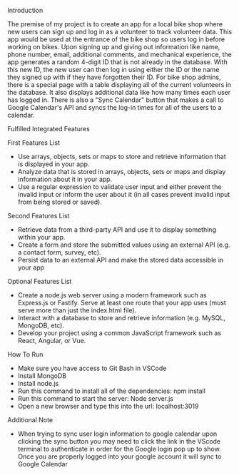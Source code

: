 Introduction

The premise of my project is to create an app for a local bike shop where new users can sign up and log in as a volunteer to track volunteer data. This app would be used at the entrance of the bike shop so users log in before working on bikes. Upon signing up and giving out information like name, phone number, email, additional comments, and mechanical experience, the app generates a random 4-digit ID that is not already in the database. With this new ID, the new user can then log in using either the ID or the name they signed up with if they have forgotten their ID. For bike shop admins, there is a special page with a table displaying all of the current volunteers in the database. It also displays additional data like how many times each user has logged in. There is also a "Sync Calendar" button that makes a call to Google Calendar's API and syncs the log-in times for all of the users to a calendar. 



Fulfilled Integrated Features

First Features List
- Use arrays, objects, sets or maps to store and retrieve information that is displayed in your app.
- Analyze data that is stored in arrays, objects, sets or maps and display information about it in your app.
- Use a regular expression to validate user input and either prevent the invalid input or inform the user about it (in all cases prevent invalid input from being stored or saved).

Second Features List 
- Retrieve data from a third-party API and use it to display something within your app.
- Create a form and store the submitted values using an external API (e.g. a contact form, survey, etc).
- Persist data to an external API and make the stored data accessible in your app


Optional Features List
- Create a node.js web server using a modern framework such as Express.js or Fastify.  Serve at least one route that your app uses (must serve more than just the index.html file).
- Interact with a database to store and retrieve information (e.g. MySQL, MongoDB, etc).
- Develop your project using a common JavaScript framework such as React, Angular, or Vue.



How To Run

- Make sure you have access to Git Bash in VSCode 
- Install MongoDB 
- Install node.js
- Run this command to install all of the dependencies:  npm install
- Run this command to start the server:  Node server.js
- Open a new browser and type this into the url: localhost:3019

Additional Note

- When trying to sync user login information to google calendar upon clicking the sync button you may need to click the link in the VScode terminal to authenticate in order for the Google login pop up to show. Once you are properly logged into your google account it will sync to Google Calendar
